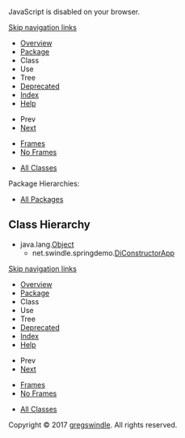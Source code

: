 JavaScript is disabled on your browser.

[Skip navigation
    links](#skip.navbar.top "Skip navigation links")

  - [Overview](../../../overview-summary.md)
  - [Package](package-summary.md)
  - Class
  - Use
  - Tree
  - [Deprecated](../../../deprecated-list.md)
  - [Index](../../../index-all.md)
  - [Help](../../../help-doc.md)

<!-- end list -->

  - Prev
  - [Next](../../../net/swindle/springdemo/domain/package-tree.md)

<!-- end list -->

  - [Frames](../../../index.md?net/swindle/springdemo/package-tree.md)
  - [No Frames](package-tree.md)

<!-- end list -->

  - [All Classes](../../../allclasses-noframe.md)

Package Hierarchies:

  - [All
    Packages](../../../overview-tree.md)

## Class Hierarchy

  - java.lang.[Object](http://docs.oracle.com/javase/8/docs/api/java/lang/Object.md?is-external=true "class or interface in java.lang")
      - net.swindle.springdemo.[DiConstructorApp](../../../net/swindle/springdemo/DiConstructorApp.md "class in net.swindle.springdemo")

[Skip navigation
    links](#skip.navbar.bottom "Skip navigation links")

  - [Overview](../../../overview-summary.md)
  - [Package](package-summary.md)
  - Class
  - Use
  - Tree
  - [Deprecated](../../../deprecated-list.md)
  - [Index](../../../index-all.md)
  - [Help](../../../help-doc.md)

<!-- end list -->

  - Prev
  - [Next](../../../net/swindle/springdemo/domain/package-tree.md)

<!-- end list -->

  - [Frames](../../../index.md?net/swindle/springdemo/package-tree.md)
  - [No Frames](package-tree.md)

<!-- end list -->

  - [All Classes](../../../allclasses-noframe.md)

Copyright © 2017 [gregswindle](https://github.com/gregswindle). All
rights reserved.
